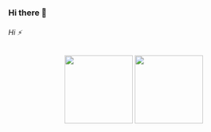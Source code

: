 ### Hi there 👋
###### Hi ⚡
<p align="center">
<a>
  <img height="137px" src="https://github-readme-stats-eight-theta.vercel.app/api?username=inzee86333&show_icons=true&theme=algolia&include_all_commits=true&count_private=true"/>
  <img height="137px" src="https://github-readme-stats-eight-theta.vercel.app/api/top-langs/?username=inzee86333&layout=compact&langs_count=8&theme=algolia"/>
</a>
</p>
<!--
**inzee86333/inzee86333** is a ✨ _special_ ✨ repository because its `README.md` (this file) appears on your GitHub profile.

Here are some ideas to get you started:

- 🔭 I’m currently working on ...
- 🌱 I’m currently learning ...
- 👯 I’m looking to collaborate on ...
- 🤔 I’m looking for help with ...
- 💬 Ask me about ...
- 📫 How to reach me: ...
- 😄 Pronouns: ...
- ⚡ Fun fact: ...
-->
